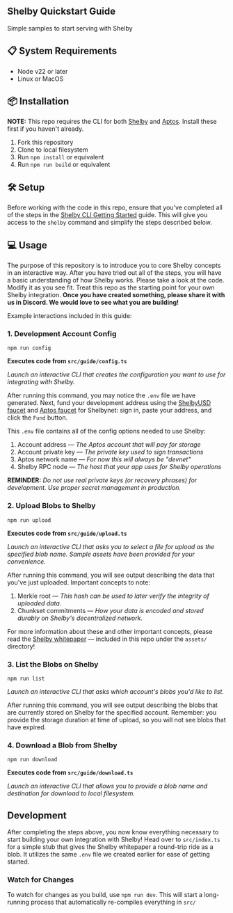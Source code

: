 Shelby Quickstart Guide
---
Simple samples to start serving with Shelby

## 📋 System Requirements
* Node v22 or later
* Linux or MacOS

## 📦 Installation
**NOTE:** This repo requires the CLI for both [Shelby](https://docs.shelby.xyz/tools/cli) and [Aptos](https://aptos.dev/build/cli). Install these first if you haven't already.
1. Fork this repository
1. Clone to local filesystem
1. Run `npm install` or equivalent
1. Run `npm run build` or equivalent

## 🛠️ Setup
Before working with the code in this repo, ensure that you've completed all of the steps in the [Shelby CLI Getting Started](https://docs.shelby.xyz/tools/cli) guide. This will give you access to the `shelby` command and simplify the steps described below.

## 💻 Usage

The purpose of this repository is to introduce you to core Shelby concepts in an interactive way. After you have tried out all of the steps, you will have a basic understanding of how Shelby works. Please take a look at the code. Modify it as you see fit. Treat this repo as the starting point for your own Shelby integration. **Once you have created something, please share it with us in Discord. We would love to see what you are building!**

Example interactions included in this guide:

### 1. Development Account Config

`npm run config`

**Executes code from `src/guide/config.ts`**

_Launch an interactive CLI that creates the configuration you want to use for integrating with Shelby._

After running this command, you may notice the `.env` file we have generated. Next, fund your development address using the [ShelbyUSD faucet](https://docs.shelby.xyz/apis/faucet/shelbyusd) and [Aptos faucet](https://docs.shelby.xyz/apis/faucet/aptos) for Shelbynet: sign in, paste your address, and click the `Fund` button.

This `.env` file contains all of the config options needed to use Shelby:
1. Account address — _The Aptos account that will pay for storage_
1. Account private key — _The private key used to sign transactions_
1. Aptos network name — _For now this will always be "devnet"_
1. Shelby RPC node — _The host that your app uses for Shelby operations_

__REMINDER:__ _Do not use real private keys (or recovery phrases) for development. Use proper secret management in production._

### 2. Upload Blobs to Shelby

`npm run upload`

**Executes code from `src/guide/upload.ts`**

_Launch an interactive CLI that asks you to select a file for upload as the specified blob name. Sample assets have been provided for your convenience._

After running this command, you will see output describing the data that you've just uploaded. Important concepts to note:
1. Merkle root — _This hash can be used to later verify the integrity of uploaded data._
1. Chunkset commitments — _How your data is encoded and stored durably on Shelby's decentralized network._

For more information about these and other important concepts, please read the [Shelby whitepaper](https://shelby.xyz/whitepaper.pdf) — included in this repo under the `assets/` directory!

### 3. List the Blobs on Shelby

`npm run list`

_Launch an interactive CLI that asks which account's blobs you'd like to list._

After running this command, you will see output describing the blobs that are currently stored on Shelby for the specified account. Remember: you provide the storage duration at time of upload, so you will not see blobs that have expired.

### 4. Download a Blob from Shelby

`npm run download`

**Executes code from `src/guide/download.ts`**

_Launch an interactive CLI that allows you to provide a blob name and destination for download to local filesystem._

## Development
After completing the steps above, you now know everything necessary to start building your own integration with Shelby! Head over to `src/index.ts` for a simple stub that gives the Shelby whitepaper a round-trip ride as a blob. It utilizes the same `.env` file we created earlier for ease of getting started.

### Watch for Changes
To watch for changes as you build, use `npm run dev`. This will start a long-running process that automatically re-compiles everything in `src/`
